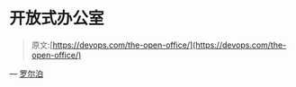 # 开放式办公室

> 原文:[https://devops.com/the-open-office/](https://devops.com/the-open-office/)

— [罗尔泊](https://devops.com/author/breselman/)
